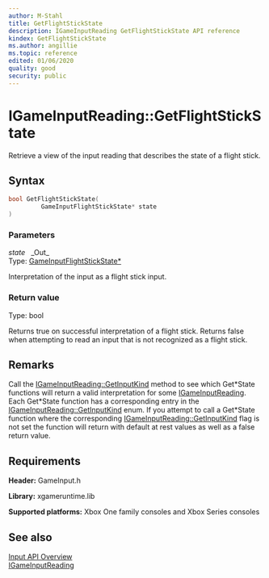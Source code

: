 ```yaml
---
author: M-Stahl
title: GetFlightStickState
description: IGameInputReading GetFlightStickState API reference
kindex: GetFlightStickState
ms.author: angillie
ms.topic: reference
edited: 01/06/2020
quality: good
security: public
---
```


# IGameInputReading::GetFlightStickState  

Retrieve a view of the input reading that describes the state of a flight stick.  

## Syntax  
  
```cpp
bool GetFlightStickState(  
         GameInputFlightStickState* state  
)  
```  
  
### Parameters  
  
*state* &nbsp;&nbsp;\_Out\_  
Type: [GameInputFlightStickState*](../../../structs/gameinputflightstickstate.md)  

  
Interpretation of the input as a flight stick input.  


  
### Return value  
Type: bool

Returns true on successful interpretation of a flight stick. Returns false when attempting to read an input that is not recognized as a flight stick.  
  
## Remarks  
  
Call the [IGameInputReading::GetInputKind](igameinputreading_getinputkind.md) method to see which Get\*State functions will return a valid interpretation for some [IGameInputReading](../igameinputreading.md). Each Get\*State function has a corresponding entry in the [IGameInputReading::GetInputKind](igameinputreading_getinputkind.md) enum. If you attempt to call a Get\*State function where the corresponding [IGameInputReading::GetInputKind](igameinputreading_getinputkind.md) flag is not set the function will return with default at rest values as well as a false return value.  
  
## Requirements  
  
**Header:** GameInput.h
  
**Library:** xgameruntime.lib
  
**Supported platforms:** Xbox One family consoles and Xbox Series consoles  
  
## See also  

[Input API Overview](../../../../../../input/overviews/input-overview.md)  
[IGameInputReading](../igameinputreading.md)  
  
  